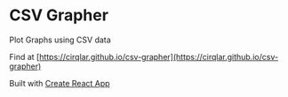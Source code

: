 # CSV Grapher
Plot Graphs using CSV data

Find at [https://cirqlar.github.io/csv-grapher](https://cirqlar.github.io/csv-grapher)

Built with [Create React App](https://github.com/facebook/create-react-app)